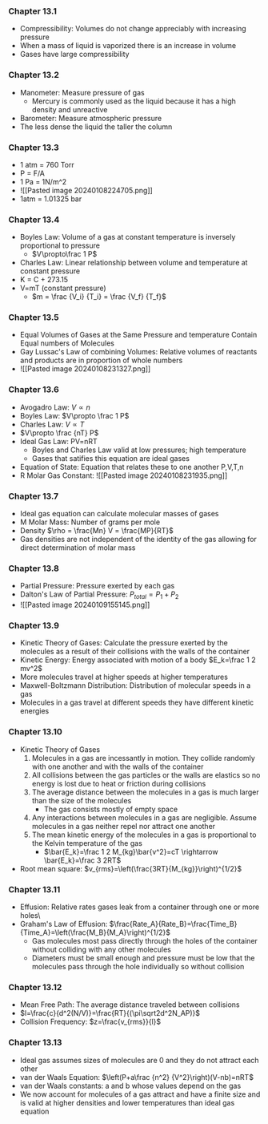 ### Chapter 13.1
- Compressibility: Volumes do not change appreciably with increasing pressure
- When a mass of liquid is vaporized there is an increase in volume
- Gases have large compressibility
### Chapter 13.2
- Manometer: Measure pressure of gas
	- Mercury is commonly used as the liquid because it has a high density and unreactive
- Barometer: Measure atmospheric pressure
- The less dense the liquid the taller the column
### Chapter 13.3
- 1 atm = 760 Torr
- P = F/A
- 1 Pa = 1N/m^2
- ![[Pasted image 20240108224705.png]]
- 1atm = 1.01325 bar
### Chapter 13.4
- Boyles Law: Volume of a gas at constant temperature is inversely proportional to pressure
	- $V\propto\frac 1 P$
- Charles Law: Linear relationship between volume and temperature at constant pressure
- K = C + 273.15
- V=mT (constant pressure)
	- $m = \frac {V_i} {T_i} = \frac {V_f} {T_f}$
### Chapter 13.5
- Equal Volumes of Gases at the Same Pressure and temperature Contain Equal numbers of Molecules
- Gay Lussac's Law of combining Volumes: Relative volumes of reactants and products are in proportion of whole numbers
- ![[Pasted image 20240108231327.png]]
### Chapter 13.6
- Avogadro Law: $V\propto n$
- Boyles Law: $V\propto \frac 1 P$
- Charles Law: $V\propto T$
- $V\propto \frac {nT} P$
- Ideal Gas Law: PV=nRT
	- Boyles and Charles Law valid at low pressures; high temperature
	- Gases that satifies this equation are ideal gases
- Equation of State: Equation that relates these to one another P,V,T,n
- R Molar Gas Constant: ![[Pasted image 20240108231935.png]]
### Chapter 13.7
- Ideal gas equation can calculate molecular masses of gases
- M Molar Mass: Number of grams per mole
- Density $\rho = \frac{Mn} V = \frac{MP}{RT}$
- Gas densities are not independent of the identity of the gas allowing for direct determination of molar mass
### Chapter 13.8
- Partial Pressure: Pressure exerted by each gas
- Dalton's Law of Partial Pressure: $P_{total}=P_1+P_2$
- ![[Pasted image 20240109155145.png]]
### Chapter 13.9
- Kinetic Theory of Gases: Calculate the pressure exerted by the molecules as a result of their collisions with the walls of the container
- Kinetic Energy: Energy associated with motion of a body $E_k=\frac 1 2 mv^2$
- More molecules travel at higher speeds at higher temperatures
- Maxwell-Boltzmann Distribution: Distribution of molecular speeds in a gas
- Molecules in a gas travel at different speeds they have different kinetic energies
### Chapter 13.10
- Kinetic Theory of Gases
	1. Molecules in a gas are incessantly in motion. They collide randomly with one another and with the walls of the container
	2. All collisions between the gas particles or the walls are elastics so no energy is lost due to heat or friction during collisions
	3. The average distance between the molecules in a gas is much larger than the size of the molecules
		- The gas consists mostly of empty space
	4. Any interactions between molecules in a gas are negligible. Assume molecules in a gas neither repel nor attract one another
	5. The mean kinetic energy of the molecules in a gas is proportional to the Kelvin temperature of the gas
		- $\bar{E_k}=\frac 1 2 M_{kg}\bar{v^2}=cT \rightarrow \bar{E_k}=\frac 3 2RT$ 
- Root mean square: $v_{rms}=\left(\frac{3RT}{M_{kg}}\right)^{1/2}$
### Chapter 13.11
-  Effusion: Relative rates gases leak from a container through one or more holes\
- Graham's Law of Effusion: $\frac{Rate_A}{Rate_B}=\frac{Time_B}{Time_A}=\left(\frac{M_B}{M_A}\right)^{1/2}$
	- Gas molecules most pass directly through the holes of the container without colliding with any other molecules
	- Diameters must be small enough and pressure must be low that the molecules pass through the hole individually so without collision
### Chapter 13.12
- Mean Free Path: The average distance traveled between collisions
- $l=\frac{c}{d^2(N/V)}=\frac{RT}{(\pi\sqrt2d^2N_AP)}$ 
- Collision Frequency: $z=\frac{v_{rms}}{l}$
### Chapter 13.13
- Ideal gas assumes sizes of molecules are 0 and they do not attract each other
- van der Waals Equation: $\left(P+a\frac {n^2} {V^2}\right)(V-nb)=nRT$
- van der Waals constants: a and b whose values depend on the gas
- We now account for molecules of a gas attract and have a finite size and is valid at higher densities and lower temperatures than ideal gas equation